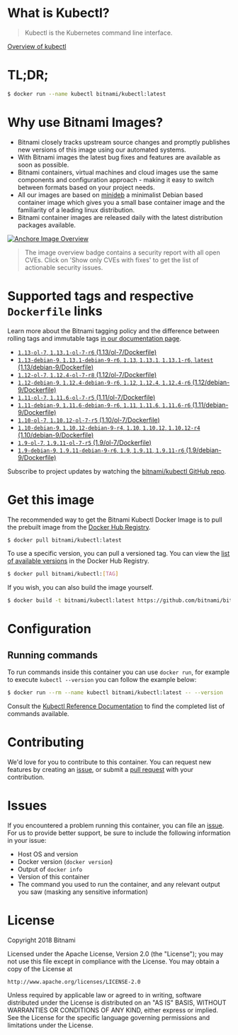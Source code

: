 
# What is Kubectl?

> Kubectl is the Kubernetes command line interface.

[Overview of kubectl](https://kubernetes.io/docs/reference/kubectl/overview/)

# TL;DR;

```bash
$ docker run --name kubectl bitnami/kubectl:latest
```

# Why use Bitnami Images?

* Bitnami closely tracks upstream source changes and promptly publishes new versions of this image using our automated systems.
* With Bitnami images the latest bug fixes and features are available as soon as possible.
* Bitnami containers, virtual machines and cloud images use the same components and configuration approach - making it easy to switch between formats based on your project needs.
* All our images are based on [minideb](https://github.com/bitnami/minideb) a minimalist Debian based container image which gives you a small base container image and the familiarity of a leading linux distribution.
* Bitnami container images are released daily with the latest distribution packages available.

[![Anchore Image Overview](https://anchore.io/service/badges/image/d78d91421e4ccd244f2d91414ea8261cca8468562ae55ab5d184a3739a3cebc5)](https://anchore.io/image/dockerhub/bitnami%2Fkubectl%3Alatest#security)

> The image overview badge contains a security report with all open CVEs. Click on 'Show only CVEs with fixes' to get the list of actionable security issues.

# Supported tags and respective `Dockerfile` links

Learn more about the Bitnami tagging policy and the difference between rolling tags and immutable tags [in our documentation page](https://docs.bitnami.com/containers/how-to/understand-rolling-tags-containers/).


* [`1.13-ol-7`, `1.13.1-ol-7-r6` (1.13/ol-7/Dockerfile)](https://github.com/bitnami/bitnami-docker-kubectl/blob/1.13.1-ol-7-r6/1.13/ol-7/Dockerfile)
* [`1.13-debian-9`, `1.13.1-debian-9-r6`, `1.13`, `1.13.1`, `1.13.1-r6`, `latest` (1.13/debian-9/Dockerfile)](https://github.com/bitnami/bitnami-docker-kubectl/blob/1.13.1-debian-9-r6/1.13/debian-9/Dockerfile)
* [`1.12-ol-7`, `1.12.4-ol-7-r8` (1.12/ol-7/Dockerfile)](https://github.com/bitnami/bitnami-docker-kubectl/blob/1.12.4-ol-7-r8/1.12/ol-7/Dockerfile)
* [`1.12-debian-9`, `1.12.4-debian-9-r6`, `1.12`, `1.12.4`, `1.12.4-r6` (1.12/debian-9/Dockerfile)](https://github.com/bitnami/bitnami-docker-kubectl/blob/1.12.4-debian-9-r6/1.12/debian-9/Dockerfile)
* [`1.11-ol-7`, `1.11.6-ol-7-r5` (1.11/ol-7/Dockerfile)](https://github.com/bitnami/bitnami-docker-kubectl/blob/1.11.6-ol-7-r5/1.11/ol-7/Dockerfile)
* [`1.11-debian-9`, `1.11.6-debian-9-r6`, `1.11`, `1.11.6`, `1.11.6-r6` (1.11/debian-9/Dockerfile)](https://github.com/bitnami/bitnami-docker-kubectl/blob/1.11.6-debian-9-r6/1.11/debian-9/Dockerfile)
* [`1.10-ol-7`, `1.10.12-ol-7-r5` (1.10/ol-7/Dockerfile)](https://github.com/bitnami/bitnami-docker-kubectl/blob/1.10.12-ol-7-r5/1.10/ol-7/Dockerfile)
* [`1.10-debian-9`, `1.10.12-debian-9-r4`, `1.10`, `1.10.12`, `1.10.12-r4` (1.10/debian-9/Dockerfile)](https://github.com/bitnami/bitnami-docker-kubectl/blob/1.10.12-debian-9-r4/1.10/debian-9/Dockerfile)
* [`1.9-ol-7`, `1.9.11-ol-7-r5` (1.9/ol-7/Dockerfile)](https://github.com/bitnami/bitnami-docker-kubectl/blob/1.9.11-ol-7-r5/1.9/ol-7/Dockerfile)
* [`1.9-debian-9`, `1.9.11-debian-9-r6`, `1.9`, `1.9.11`, `1.9.11-r6` (1.9/debian-9/Dockerfile)](https://github.com/bitnami/bitnami-docker-kubectl/blob/1.9.11-debian-9-r6/1.9/debian-9/Dockerfile)

Subscribe to project updates by watching the [bitnami/kubectl GitHub repo](https://github.com/bitnami/bitnami-docker-kubectl).

# Get this image

The recommended way to get the Bitnami Kubectl Docker Image is to pull the prebuilt image from the [Docker Hub Registry](https://hub.docker.com/r/bitnami/kubectl).

```bash
$ docker pull bitnami/kubectl:latest
```

To use a specific version, you can pull a versioned tag. You can view the [list of available versions](https://hub.docker.com/r/bitnami/kubectl/tags/) in the Docker Hub Registry.

```bash
$ docker pull bitnami/kubectl:[TAG]
```

If you wish, you can also build the image yourself.

```bash
$ docker build -t bitnami/kubectl:latest https://github.com/bitnami/bitnami-docker-kubectl.git
```

# Configuration

## Running commands

To run commands inside this container you can use `docker run`, for example to execute `kubectl --version` you can follow the example below:

```bash
$ docker run --rm --name kubectl bitnami/kubectl:latest -- --version
```

Consult the [Kubectl Reference Documentation](https://kubernetes.io/docs/reference/generated/kubectl/kubectl-commands) to find the completed list of commands available.

# Contributing

We'd love for you to contribute to this container. You can request new features by creating an [issue](https://github.com/bitnami/bitnami-docker-kubectl/issues), or submit a [pull request](https://github.com/bitnami/bitnami-docker-kubectl/pulls) with your contribution.

# Issues

If you encountered a problem running this container, you can file an [issue](https://github.com/bitnami/bitnami-docker-kubectl/issues). For us to provide better support, be sure to include the following information in your issue:

- Host OS and version
- Docker version (`docker version`)
- Output of `docker info`
- Version of this container
- The command you used to run the container, and any relevant output you saw (masking any sensitive information)

# License

Copyright 2018 Bitnami

Licensed under the Apache License, Version 2.0 (the "License");
you may not use this file except in compliance with the License.
You may obtain a copy of the License at

    http://www.apache.org/licenses/LICENSE-2.0

Unless required by applicable law or agreed to in writing, software
distributed under the License is distributed on an "AS IS" BASIS,
WITHOUT WARRANTIES OR CONDITIONS OF ANY KIND, either express or implied.
See the License for the specific language governing permissions and
limitations under the License.
